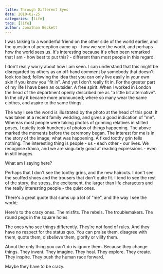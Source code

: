 ```yaml
---
title: Through Different Eyes
date: 2010-02-25
categories: [life]
tags: [life]
author: Jonathan Beckett
---
```


I was talking to a wonderful friend on the other side of the world earlier, and the question of perception came up - how we see the world, and perhaps how the world sees us. It's interesting because it's often been remarked that I am - how best to put this? - different than most people in this regard.

I don't really worry about how I am seen. I can understand that this might be disregarded by others as an off-hand comment by somebody that doesn't look too bad; following the idea that you can only live easily in your own skin if you know you "fit in". And yet I don't really fit in. For the greater part of my life I have been an outsider. A free spirit. When I worked in London the head of the department openly described me as "a little bit alternative". In the city it became more pronounced; where so many wear the same clothes, and aspire to the same things.

The way I see the world is illustrated by the photo at the head of this post. It was taken at a recent family wedding, and gives a good indication of "me". Whereas most people were taking photos of grinning relatives in stilted poses, I quietly took hundreds of photos of things happening. The above marked the moments before the ceremony began. The interest for me is in the story of the image; what was happening. A fixed toothy grin tells nothing. The interesting thing is people - us - each other - our lives. We recognise drama, and we are singularly good at reading expressions - even in still images.

What am I saying here?

Perhaps that I don't see the toothy grins, and the new haircuts. I don't see the scuffed shoes and the trousers that don't quite fit. I tend to see the rest of the story; the stress, the excitement, the larger than life characters and the really interesting people - the quiet ones.

There's a great quote that sums up a lot of "me", and the way I see the world;

Here's to the crazy ones. The misfits. The rebels. The troublemakers. The round pegs in the square holes.

The ones who see things differently. They're not fond of rules. And they have no respect for the status quo. You can praise them, disagree with them, quote them, disbelieve them, glorify or vilify them.

About the only thing you can't do is ignore them. Because they change things. They invent. They imagine. They heal. They explore. They create. They inspire. They push the human race forward.

Maybe they have to be crazy.
